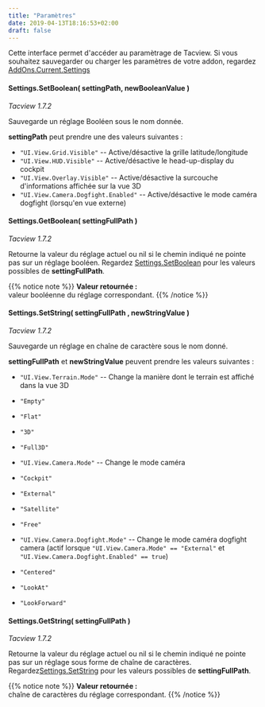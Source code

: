 ```yaml
---
title: "Paramètres"
date: 2019-04-13T18:16:53+02:00
draft: false
---
```


Cette interface permet d'accéder au paramètrage de Tacview.
Si vous souhaitez sauvegarder ou charger les paramètres de votre addon, regardez [AddOns.Current.Settings](/lua-core-interface/addons/#addons-current-settings-setboolean-settingname-newbooleanvalue-tacview-1-7-2)


#### Settings.SetBoolean( settingPath, newBooleanValue )
*Tacview 1.7.2*

Sauvegarde un réglage Booléen sous le nom donnée.

**settingPath** peut prendre une des valeurs suivantes :

*	`"UI.View.Grid.Visible"`			-- Active/désactive la grille latitude/longitude
*	`"UI.View.HUD.Visible"`			-- Active/désactive le head-up-display du cockpit
*	`"UI.View.Overlay.Visible"`		-- Active/désactive la surcouche d'informations affichée sur la vue 3D
* `"UI.View.Camera.Dogfight.Enabled"`	-- Active/désactive le mode caméra dogfight (lorsqu'en vue externe)


#### Settings.GetBoolean( settingFullPath )
*Tacview 1.7.2*

Retourne la valeur du réglage actuel ou nil si le chemin indiqué ne pointe pas sur un réglage booléen.
Regardez [Settings.SetBoolean](/lua-core-interface/settings/#settings-setboolean-settingpath-newbooleanvalue) pour les valeurs possibles de **settingFullPath**.

{{% notice note %}}
**Valeur retournée :**<br>
valeur booléenne du réglage correspondant.
{{% /notice %}}


#### Settings.SetString( settingFullPath , newStringValue )
*Tacview 1.7.2*

Sauvegarde un réglage en chaîne de caractère sous le nom donné.

**settingFullPath** et **newStringValue** peuvent prendre les valeurs suivantes :

*	`"UI.View.Terrain.Mode"` -- Change la manière dont le terrain est affiché dans la vue 3D
*	`"Empty"`
*	`"Flat"`
*	`"3D"`
*	`"Full3D"`

*	`"UI.View.Camera.Mode"`				-- Change le mode caméra
*	`"Cockpit"`
*	`"External"`
*	`"Satellite"`
*	`"Free"`

*	`"UI.View.Camera.Dogfight.Mode"`		-- Change le mode caméra dogfight camera (actif lorsque `"UI.View.Camera.Mode" == "External"` et `"UI.View.Camera.Dogfight.Enabled" == true`)
*	`"Centered"`
*	`"LookAt"`
*	`"LookForward"`


#### Settings.GetString( settingFullPath )
*Tacview 1.7.2*

Retourne la valeur du réglage actuel ou nil si le chemin indiqué ne pointe pas sur un réglage sous forme de chaîne de caractères.
Regardez[Settings.SetString](/lua-core-interface/settings/#settings-setstring-settingfullpath-newstringvalue) pour les valeurs possibles de **settingFullPath**.

{{% notice note %}}
**Valeur retournée :**<br>
chaîne de caractères du réglage correspondant.
{{% /notice %}}
